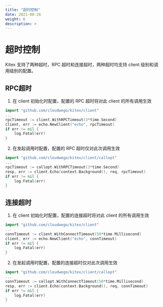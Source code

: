 ```yaml
---
title: "超时控制"
date: 2021-08-26
weight: 6
description: >
---
```


# 超时控制

Kitex 支持了两种超时，RPC 超时和连接超时，两种超时均支持 client 级别和调用级别的配置。

## RPC超时

1. 在 client 初始化时配置，配置的 RPC 超时将对此 client 的所有调用生效

```go
import "github.com/cloudwego/kitex/client"
...
rpcTimeout := client.WithRPCTimeout(3*time.Second)
client, err := echo.NewClient("echo", rpcTimeout)
if err != nil {
	log.Fatal(err)
}
```

2. 在发起调用时配置，配置的 RPC 超时仅对此次调用生效

```go
import "github.com/cloudwego/kitex/client/callopt"
...
rpcTimeout := callopt.WithRPCTimeout(3*time.Second)
resp, err := client.Echo(context.Background(), req, rpcTimeout)
if err != nil {
	log.Fatal(err)
}
```

## 连接超时

1. 在 client 初始化时配置，配置的连接超时将对此 client 的所有调用生效

```go
import "github.com/cloudwego/kitex/client"
...
connTimeout := client.WithConnectTimeout(50*time.Millisecond)
client, err := echo.NewClient("echo", connTimeout)
if err != nil {
	log.Fatal(err)
}
```

2. 在发起调用时配置，配置的连接超时仅对此次调用生效

```go
import "github.com/cloudwego/kitex/client/callopt"
...
connTimeout := callopt.WithConnectTimeout(50*time.Millisecond)
resp, err := client.Echo(context.Background(), req, connTimeout)
if err != nil {
	log.Fatal(err)
}
```

